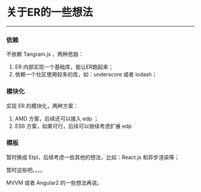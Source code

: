# 关于ER的一些想法
---

### 依赖

不依赖 Tangram.js ，两种思路：

1. ER 内部实现一个基础库，能让ER跑起来；
2. 依赖一个社区使用较多的库，如：underscore 或者 lodash；

### 模块化

实现 ER 的模块化，两种方案：

1. AMD 方案，后续还可以接入 edp ；
2. ES6 方案，如果可行，后续可以继续考虑扩展 edp

### 模板

暂时换成 Etpl，后续考虑一些其他的想法，比如：React.js 和异步渲染等；

暂时这些吧。。。。

MVVM 或者 Angular2 的一些想法再说。
